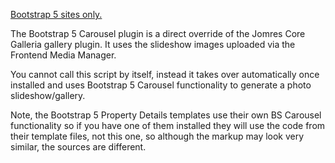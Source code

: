[Bootstrap 5 sites only.](https://www.jomres.net/blog/167-don-t-install-bootstrap-5-only-plugins-on-sites-that-aren-t-configured-to-use-bootstrap-5)

The Bootstrap 5 Carousel plugin is a direct override of the Jomres Core Galleria gallery plugin. It uses the slideshow images uploaded via the Frontend Media Manager.

You cannot call this script by itself, instead it takes over automatically once installed and uses Bootstrap 5 Carousel functionality to generate a photo slideshow/gallery.

Note, the Bootstrap 5 Property Details templates use their own BS Carousel functionality so if you have one of them installed they will use the code from their template files, not this one, so although the markup may look very similar, the sources are different.

